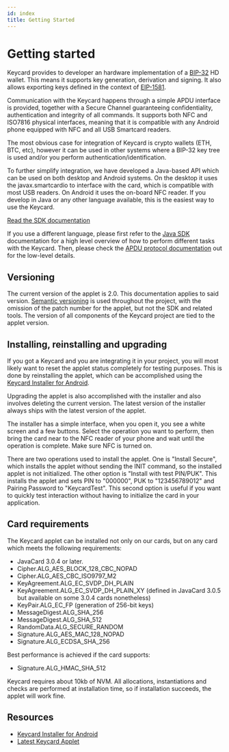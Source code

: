 ```yaml
---
id: index
title: Getting Started
---
```


# Getting started

Keycard provides to developer an hardware implementation of a [BIP-32](https://github.com/bitcoin/bips/blob/master/bip-0032.mediawiki) HD wallet. This means it supports key generation, derivation and signing. It also allows exporting keys defined in the context of [EIP-1581](https://eips.ethereum.org/EIPS/eip-1581).

Communication with the Keycard happens through a simple APDU interface is provided, together with a Secure Channel guaranteeing confidentiality, authentication and integrity of all commands. It supports both NFC and ISO7816 physical interfaces, meaning that it is compatible with any Android phone equipped with NFC and all USB Smartcard readers.

The most obvious case for integration of Keycard is crypto wallets (ETH, BTC, etc), however it can be used in other systems where a BIP-32 key tree is used and/or you perform authentication/identification.

To further simplify integration, we have developed a Java-based API which can be used on both desktop and Android systems. On the desktop it uses the javax.smartcardio to interface with the card, which is compatible with most USB readers. On Android it uses the on-board NFC reader. If you develop in Java or any other language available, this is the easiest way to use the Keycard. 

[Read the SDK documentation](java-sdk.html)

If you use a different language, please first refer to the [Java SDK](java-sdk.html) documentation for a high level overview of how to perform different tasks with the Keycard. Then, please check the [APDU protocol documentation](apdu.html) out for the low-level details.

## Versioning

The current version of the applet is 2.0. This documentation applies to said version. [Semantic versioning](https://semver.org) is used throughout the project, with the omission of the patch number for the applet, but not the SDK and related tools. The version of all components of the Keycard project are tied to the applet version.

## Installing, reinstalling and upgrading

If you got a Keycard and you are integrating it in your project, you will most likely want to reset the applet status completely for testing purposes. This is done by reinstalling the applet, which can be accomplished using the [Keycard Installer for Android](https://github.com/status-im/keycard-installer-android/releases).

Upgrading the applet is also accomplished with the installer and also involves deleting the current version. The latest version of the installer always ships with the latest version of the applet.

The installer has a simple interface, when you open it, you see a white screen and a few buttons. Select the operation you want to perform, then bring the card near to the NFC reader of your phone and wait until the operation is complete. Make sure NFC is turned on.

There are two operations used to install the applet. One is "Install Secure", which installs the applet without sending the INIT command, so the installed applet is not initialized. The other option is "Install with test PIN/PUK". This installs the applet and sets PIN to "000000", PUK to "123456789012" and Pairing Password to "KeycardTest". This second option is useful if you want to quickly test interaction without having to initialize the card in your application.

## Card requirements

The Keycard applet can be installed not only on our cards, but on any card which meets the following requirements:

* JavaCard 3.0.4 or later.
* Cipher.ALG_AES_BLOCK_128_CBC_NOPAD
* Cipher.ALG_AES_CBC_ISO9797_M2
* KeyAgreement.ALG_EC_SVDP_DH_PLAIN
* KeyAgreement.ALG_EC_SVDP_DH_PLAIN_XY (defined in JavaCard 3.0.5 but available on some 3.0.4 cards nonetheless)
* KeyPair.ALG_EC_FP (generation of 256-bit keys)
* MessageDigest.ALG_SHA_256
* MessageDigest.ALG_SHA_512
* RandomData.ALG_SECURE_RANDOM
* Signature.ALG_AES_MAC_128_NOPAD
* Signature.ALG_ECDSA_SHA_256

Best performance is achieved if the card supports:

* Signature.ALG_HMAC_SHA_512

Keycard requires about 10kb of NVM. All allocations, instantiations and checks are performed at installation time, so if installation succeeds, the applet will work fine.

## Resources

* [Keycard Installer for Android](https://github.com/status-im/keycard-installer-android/releases)
* [Latest Keycard Applet](https://github.com/status-im/keycard-installer-android/blob/master/app/src/main/assets/keycard.cap?raw=true)